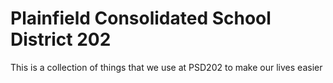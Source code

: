 # Plainfield Consolidated School District 202
This is a collection of things that we use at PSD202 to make our lives easier
